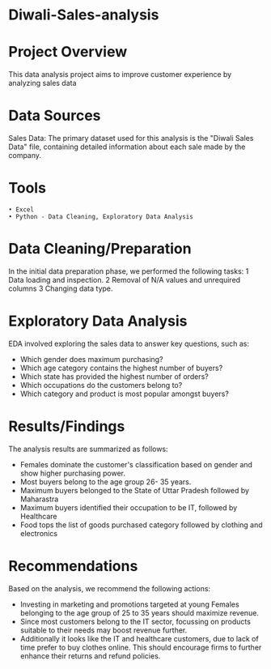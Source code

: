 
# Diwali-Sales-analysis
# Project Overview
This data analysis project aims to improve customer experience by analyzing sales data 


# Data Sources
Sales Data: The primary dataset used for this analysis is the "Diwali Sales Data" file, containing detailed information about each sale made by the company.

# Tools
	• Excel 
	• Python - Data Cleaning, Exploratory Data Analysis

# Data Cleaning/Preparation
In the initial data preparation phase, we performed the following tasks:
	1 Data loading and inspection.
	2 Removal of N/A values and unrequired columns 
  3 Changing data type.
  
 
# Exploratory Data Analysis
EDA involved exploring the sales data to answer key questions, such as:
* Which gender does maximum purchasing?
* Which age category contains the highest number of buyers?
* Which state has provided the highest number of orders?
* Which occupations do the customers belong to?
* Which category and product is most popular amongst buyers?

# Results/Findings
The analysis results are summarized as follows:
* Females dominate the customer's classification based on gender and show higher purchasing power.
* Most buyers belong to the age group 26- 35 years.
* Maximum buyers belonged to the State of Uttar Pradesh followed by Maharastra 
* Maximum buyers identified their occupation to be IT, followed by Healthcare 
* Food tops the list of goods purchased category followed by clothing and electronics
	 
# Recommendations
Based on the analysis, we recommend the following actions:
* Investing in marketing and promotions targeted at young Females belonging to the age group of 25 to 35 years should maximize revenue.
* Since most customers belong to the IT sector, focussing on products suitable to their needs may boost revenue further.
* Additionally it looks like the IT  and healthcare customers, due to lack of time prefer to buy clothes online. This should encourage firms to further enhance their returns and refund policies. 
